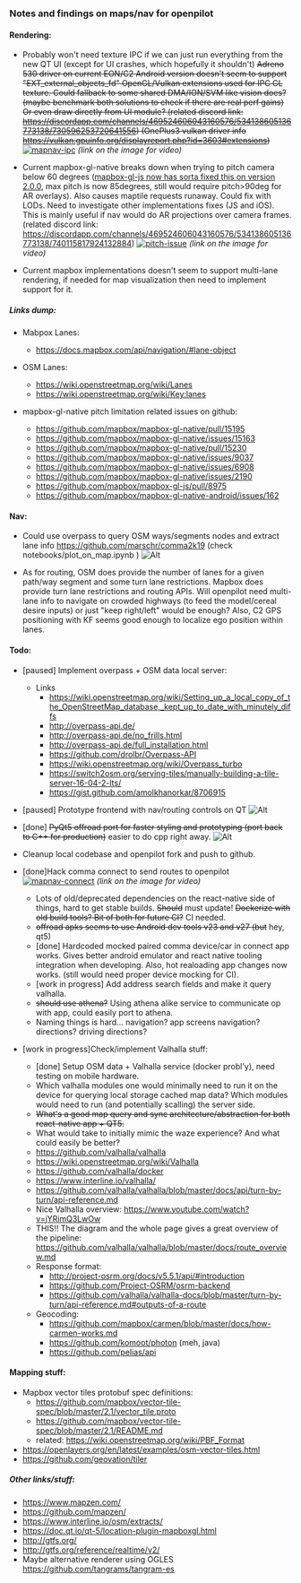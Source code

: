 
### Notes and findings on maps/nav for openpilot

#### Rendering:
- Probably won't need texture IPC if we can just run everything from the new QT UI (except for UI crashes, which hopefully it shouldn't) ~~Adreno 530 driver on current EON/C2 Android version doesn't seem to support "EXT_external_objects_fd" OpenGL/Vulkan extensions used for IPC GL texture. Could fallback to some shared DMA/ION/SVM like vision does? (maybe benchmark both solutions to check if there are real perf gains) Or even draw directly from UI module? (related discord link: https://discordapp.com/channels/469524606043160576/534138605136773138/730596253720641556)
(OnePlus3 vulkan driver info https://vulkan.gpuinfo.org/displayreport.php?id=3603#extensions)~~
[![mapnav-ipc](mapnav-ipc.jpg)](https://imgur.com/gallery/8pfHO5X)
*(link on the image for video)*

- Current mapbox-gl-native breaks down when trying to pitch camera below 60 degrees ([mapbox-gl-js now has sorta fixed this on version 2.0.0](https://github.com/mapbox/mapbox-gl-js/blob/main/CHANGELOG.md#-features-and-improvements), max pitch is now 85degrees, still would require pitch>90deg for AR overlays). Also causes maptile requests runaway. Could fix with LODs. Need to investigate other implementations fixes (JS and iOS). This is mainly useful if nav would do AR projections over camera frames.  (related discord link: https://discordapp.com/channels/469524606043160576/534138605136773138/740115817924132884)
[![pitch-issue](pitch-issue.jpg)](https://imgur.com/7M3PaNS)
*(link on the image for video)*

- Current mapbox implementations doesn't seem to support multi-lane rendering, if needed for map visualization then need to implement support for it.

##### Links dump:
- Mabpox Lanes:
	- https://docs.mapbox.com/api/navigation/#lane-object
- OSM Lanes:
	- https://wiki.openstreetmap.org/wiki/Lanes
	- https://wiki.openstreetmap.org/wiki/Key:lanes

- mapbox-gl-native pitch limitation related issues on github:
    - https://github.com/mapbox/mapbox-gl-native/pull/15195
    - https://github.com/mapbox/mapbox-gl-native/issues/15163
    - https://github.com/mapbox/mapbox-gl-native/pull/15230
    - https://github.com/mapbox/mapbox-gl-native/issues/9037
    - https://github.com/mapbox/mapbox-gl-native/issues/6908
    - https://github.com/mapbox/mapbox-gl-native/issues/2190
    - https://github.com/mapbox/mapbox-gl-js/pull/8975
    - https://github.com/mapbox/mapbox-gl-native-android/issues/162


#### Nav:
- Could use overpass to query OSM ways/segments nodes and extract lane info
https://github.com/marschr/comma2k19 (check notebooks/plot_on_map.ipynb )
![Alt](mapbox_osm_overpass.png "openstreetmap nodes plotted onto mapboxgl plugin")

- As for routing, OSM does provide the number of lanes for a given path/way segment and some turn lane restrictions. Mapbox does provide turn lane restrictions and routing APIs. Will openpilot need multi-lane info to navigate on crowded highways (to feed the model/cereal desire inputs) or just "keep right/left" would be enough? Also, C2 GPS positioning with KF seems good enough to localize ego position within lanes.

#### Todo: 
- [paused] Implement overpass + OSM data local server:
    - Links
        - https://wiki.openstreetmap.org/wiki/Setting_up_a_local_copy_of_the_OpenStreetMap_database,_kept_up_to_date_with_minutely_diffs
        - http://overpass-api.de/
        - http://overpass-api.de/no_frills.html
        - http://overpass-api.de/full_installation.html
        - https://github.com/drolbr/Overpass-API
        - https://wiki.openstreetmap.org/wiki/Overpass_turbo
        - https://switch2osm.org/serving-tiles/manually-building-a-tile-server-16-04-2-lts/
        - https://gist.github.com/amolkhanorkar/8706915
- [paused] Prototype frontend with nav/routing controls on QT
![Alt](wip-frontend.png "wip-frontend")
- [done] ~~PyQt5 offroad port for faster styling and prototyping (port back to C++ for production)~~ easier to do cpp right away.
    ![Alt](pyqt-ui-protoyping.png "wip-pyqt-ui-prototyping") 
    
- Cleanup local codebase and openpilot fork and push to github.
- [done]Hack comma connect to send routes to openpilot
    [![mapnav-connect](mapnav-connect.png)](https://imgur.com/Gvf8O37)
    *(link on the image for video)*
    - Lots of old/deprecated dependencies on the react-native side of things, hard to get stable builds. ~~Should~~ must update! ~~Dockerize with old build tools? Bit of both for future CI?~~ CI needed.
    - ~~offroad apks seems to use Android dev tools v23 and v27 (but~~ hey, qt5)
    - [done] Hardcoded mocked paired comma device/car in connect app works. Gives better android emulator and react native tooling integration when developing. Also, hot realoading app changes now works. (still would need proper device mocking for CI).
    - [work in progress] Add address search fields and make it query valhalla.
    - ~~should use athena?~~ Using athena alike service to communicate op with app, could easily port to athena.
    - Naming things is hard... navigation? app screens navigation? directions? driving directions?
- [work in progress]Check/implement Valhalla stuff:
    - [done] Setup OSM data + Valhalla service (docker probl'y), need testing on mobile hardware.
    - Which valhalla modules one would minimally need to run it on the device for querying local storage cached map data? Which modules would need to run (and potentially scalling) the server side.
    - ~~What's a good map query and sync architecture/abstraction for both react-native app + QT5.~~
    - What would take to initially mimic the waze experience? And what could easily be better?
    - https://github.com/valhalla/valhalla
    - https://wiki.openstreetmap.org/wiki/Valhalla
    - https://github.com/valhalla/docker
    - https://www.interline.io/valhalla/
    - https://github.com/valhalla/valhalla/blob/master/docs/api/turn-by-turn/api-reference.md
    - Nice Valhalla overview: https://www.youtube.com/watch?v=jYRimQ3LwOw
    - THIS!! The diagram and the whole page gives a great overview of the pipeline: https://github.com/valhalla/valhalla/blob/master/docs/route_overview.md
    - Response format:
        - http://project-osrm.org/docs/v5.5.1/api/#introduction
        - https://github.com/Project-OSRM/osrm-backend
        - https://github.com/valhalla/valhalla-docs/blob/master/turn-by-turn/api-reference.md#outputs-of-a-route
    - Geocoding: 
        - https://github.com/mapbox/carmen/blob/master/docs/how-carmen-works.md
        - https://github.com/komoot/photon (meh, java)
        - https://github.com/pelias/api

#### Mapping stuff:
- Mapbox vector tiles protobuf spec definitions:
    - https://github.com/mapbox/vector-tile-spec/blob/master/2.1/vector_tile.proto
    - https://github.com/mapbox/vector-tile-spec/blob/master/2.1/README.md
    - related: https://wiki.openstreetmap.org/wiki/PBF_Format
- https://openlayers.org/en/latest/examples/osm-vector-tiles.html
- https://github.com/geovation/tiler


##### Other links/stuff:
- https://www.mapzen.com/
- https://github.com/mapzen/
- https://www.interline.io/osm/extracts/
- https://doc.qt.io/qt-5/location-plugin-mapboxgl.html
- http://gtfs.org/
- http://gtfs.org/reference/realtime/v2/
- Maybe alternative renderer using OGLES https://github.com/tangrams/tangram-es